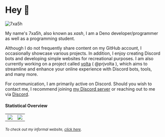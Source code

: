 # Hey 👋
<img src="https://komarev.com/ghpvc/?username=7xa5h&style=flat-square" alt="7xa5h" />

My name's 7xa5h, also known as *xash*, I am a Deno developer/programmer as well as a programming student.

Although I do not frequently share content on my GitHub account, I occasionally showcase various projects. 
In addition, I enjoy creating Discord bots and developing simple websites for recreational purposes. I am also 
currently working on a project called [volta] ( @prjvolta ), which aims to streamline and enhance your online experience with 
Discord bots, tools, and many more.

For communication, I am primarily active on Discord. Should you wish to contact me, I recommend joining [my Discord server]
or reaching out to me via [Discord].

#### Statistical Overview

<table>
  <tr>
    <td align="center" style="padding=0;width=50%;">
      <img align="center" style="padding=0;" src="https://grs.quantumly.dev/api/?username=7xa5h&show_icons=true&title_color=4F8CC9&text_color=9f9f9f&bg_color=00000000&hide_border=true&icon_color=4F8CC9&hide_title=true&count_private=true" />
    </td>
    <td align="center" style="padding=0;width=50%;">
      <img align="center" style="padding=0;" src="https://grs.quantumly.dev/api/top-langs/?username=7xa5h&layout=compact&show_icons=true&title_color=4F8CC9&text_color=9f9f9f&bg_color=00000000&hide_border=true&icon_color=00000000" />
    </td>
  </tr>
</table>

###### <sup><em>To check out my informal website, <a href="https://7xa5h.github.io">click here</a>.</em></sup>

[Discord]: https://discord.com/users/825375910671810571
[volta]: https://github.com/prjvolta
[my Discord server]: https://dsc.gg/prjvolta
